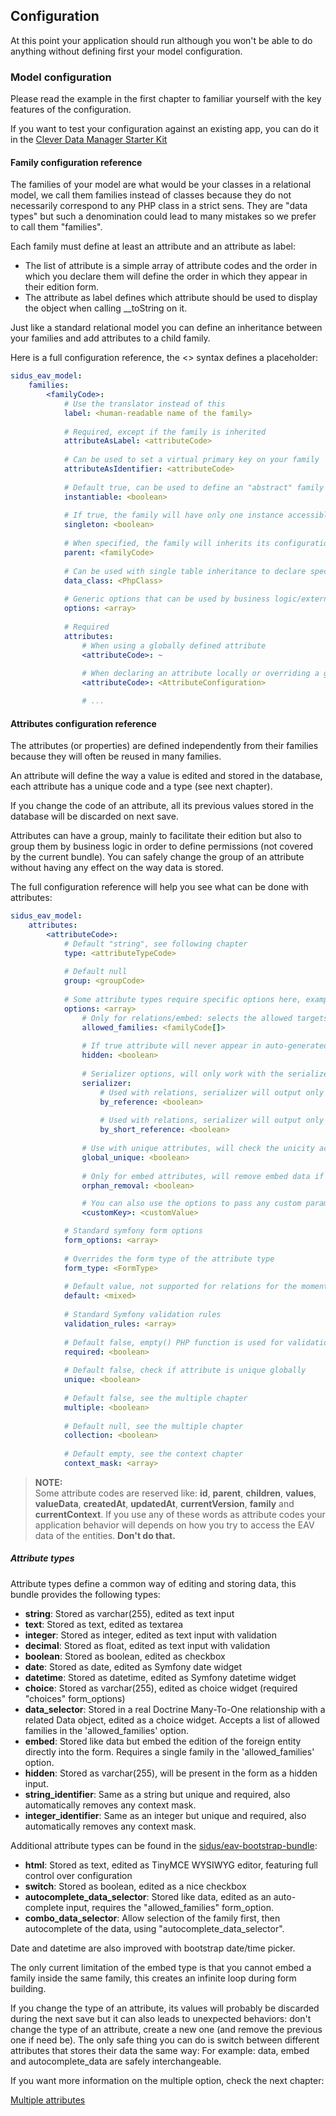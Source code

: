 ## Configuration

At this point your application should run although you won't be able to do anything without defining first your model
configuration.

### Model configuration

Please read the example in the first chapter to familiar yourself with the key features of the configuration.

If you want to test your configuration against an existing app, you can do it in the
[Clever Data Manager Starter Kit](https://github.com/cleverage/eav-manager-starter-kit/)

#### Family configuration reference

The families of your model are what would be your classes in a relational model, we call them families instead of
classes because they do not necessarily correspond to any PHP class in a strict sens. They are "data types" but such a
denomination could lead to many mistakes so we prefer to call them "families".

Each family must define at least an attribute and an attribute as label:
- The list of attribute is a simple array of attribute codes and the order in which you declare them will define the
order in which they appear in their edition form.
- The attribute as label defines which attribute should be used to display the object when calling __toString on it.

Just like a standard relational model you can define an inheritance between your families and add attributes to a child
family.

Here is a full configuration reference, the <> syntax defines a placeholder:

````yaml
sidus_eav_model:
    families:
        <familyCode>:
            # Use the translator instead of this
            label: <human-readable name of the family>
            
            # Required, except if the family is inherited
            attributeAsLabel: <attributeCode>
            
            # Can be used to set a virtual primary key on your family
            attributeAsIdentifier: <attributeCode>
            
            # Default true, can be used to define an "abstract" family
            instantiable: <boolean>
            
            # If true, the family will have only one instance accessible through DataRepository::getInstance
            singleton: <boolean>
            
            # When specified, the family will inherits its configuration
            parent: <familyCode>
            
            # Can be used with single table inheritance to declare specific business logic in a dedicated class
            data_class: <PhpClass>
            
            # Generic options that can be used by business logic/external libraries
            options: <array> 
            
            # Required
            attributes: 
                # When using a globally defined attribute
                <attributeCode>: ~
                
                # When declaring an attribute locally or overriding a globally defined one
                <attributeCode>: <AttributeConfiguration>

                # ...
````

#### Attributes configuration reference

The attributes (or properties) are defined independently from their families because they will often be reused in many
families.

An attribute will define the way a value is edited and stored in the database, each attribute has a unique code and a
type (see next chapter).

If you change the code of an attribute, all its previous values stored in the database will be discarded on next save.

Attributes can have a group, mainly to facilitate their edition but also to group them by business logic in order to
define permissions (not covered by the current bundle). You can safely change the group of an attribute without having
any effect on the way data is stored.

The full configuration reference will help you see what can be done with attributes:

````yaml
sidus_eav_model:
    attributes:
        <attributeCode>:
            # Default "string", see following chapter
            type: <attributeTypeCode>
            
            # Default null
            group: <groupCode>
            
            # Some attribute types require specific options here, example:
            options: <array>
                # Only for relations/embed: selects the allowed targets families
                allowed_families: <familyCode[]>
                
                # If true attribute will never appear in auto-generated forms
                hidden: <boolean>
                
                # Serializer options, will only work with the serializer option enabled in the global config
                serializer:
                    # Used with relations, serializer will output only the minimum fields
                    by_reference: <boolean>
                    
                    # Used with relations, serializer will output only the identifier
                    by_short_reference: <boolean>
                
                # Use with unique attributes, will check the unicity accross all families
                global_unique: <boolean>
                
                # Only for embed attributes, will remove embed data if true. Default: true
                orphan_removal: <boolean>

                # You can also use the options to pass any custom parameter to the attribute and use them in your code
                <customKey>: <customValue>

            # Standard symfony form options
            form_options: <array>
            
            # Overrides the form type of the attribute type
            form_type: <FormType>
            
            # Default value, not supported for relations for the moment
            default: <mixed>
            
            # Standard Symfony validation rules
            validation_rules: <array>
            
            # Default false, empty() PHP function is used for validation
            required: <boolean>
            
            # Default false, check if attribute is unique globally
            unique: <boolean>
            
            # Default false, see the multiple chapter
            multiple: <boolean>
            
            # Default null, see the multiple chapter
            collection: <boolean>
            
            # Default empty, see the context chapter
            context_mask: <array>
````

> **NOTE:**<br>
> Some attribute codes are reserved like:
> **id**,
> **parent**,
> **children**,
> **values**,
> **valueData**,
> **createdAt**,
> **updatedAt**,
> **currentVersion**,
> **family**
> and **currentContext**.
> If you use any of these words as attribute codes your application behavior will depends on how you  try to access the
> EAV data of the entities. **Don't do that.**

##### Attribute types

Attribute types define a common way of editing and storing data, this bundle provides the following types:
- **string**: Stored as varchar(255), edited as text input
- **text**: Stored as text, edited as textarea
- **integer**: Stored as integer, edited as text input with validation
- **decimal**: Stored as float, edited as text input with validation
- **boolean**: Stored as boolean, edited as checkbox
- **date**: Stored as date, edited as Symfony date widget
- **datetime**: Stored as datetime, edited as Symfony datetime widget
- **choice**: Stored as varchar(255), edited as choice widget (required "choices" form_options)
- **data_selector**: Stored in a real Doctrine Many-To-One relationship with a related Data object, edited as a choice
  widget. Accepts a list of allowed families in the 'allowed_families' option.
- **embed**: Stored like data but embed the edition of the foreign entity directly into the form. Requires a single family
  in the 'allowed_families' option.
- **hidden**: Stored as varchar(255), will be present in the form as a hidden input.
- **string_identifier**: Same as a string but unique and required, also automatically removes any context mask.
- **integer_identifier**: Same as an integer but unique and required, also automatically removes any context mask.

Additional attribute types can be found in the
[sidus/eav-bootstrap-bundle](https://github.com/VincentChalnot/SidusEAVBootstrapBundle):
- **html**: Stored as text, edited as TinyMCE WYSIWYG editor, featuring full control over configuration
- **switch**: Stored as boolean, edited as a nice checkbox
- **autocomplete_data_selector**: Stored like data, edited as an auto-complete input, requires the "allowed_families"
  form_option.
- **combo_data_selector**: Allow selection of the family first, then autocomplete of the data, using
  "autocomplete_data_selector".

Date and datetime are also improved with bootstrap date/time picker.

The only current limitation of the embed type is that you cannot embed a family inside the same family, this creates an
infinite loop during form building.

If you change the type of an attribute, its values will probably be discarded during the next save but it can also leads
to unexpected behaviors: don't change the type of an attribute, create a new one (and remove the previous one if need
be).
The only safe thing you can do is switch between different attributes that stores their data the same way: For example:
data, embed and autocomplete_data are safely interchangeable.

If you want more information on the multiple option, check the next chapter:

[Multiple attributes](03-multiple.md)
